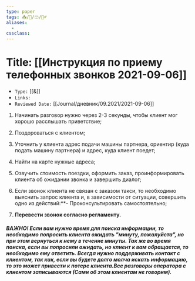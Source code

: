```yaml
---
type: paper
tags: 📥️/📜️/🩳/👷‍♂️
aliases:
  - 
cssclass: 
---
```




# Title: **[[Инструкция по приему телефонных звонков 2021-09-06]]**
- `Type:` [[&]]
- `Links:`
- `Reviewed Date:` [[Journal/дневник/09.2021/2021-09-06]]

1. Начинать разговор нужно через 2-3 секунды, чтобы клиент мог хорошо расслышать приветствие;

 1. Поздороваться с клиентом;

1. Уточнить у клиента адрес подачи машины партнера, ориентир (куда подать машину партнера) и адрес, куда клиент поедет;

1. Найти на карте нужные адреса;

1. Озвучить стоимость поездки, оформить заказ, проинформировать клиента об ожидании звонка и завершить диалог;  

1. Если звонок клиента не связан с заказом такси, то необходимо выяснить запрос клиента и, в зависимости от ситуации, совершить одно из действий:**- Проконсультировать самостоятельно;  
1. **Перевести звонок согласно регламенту.**

##### ВАЖНО! Если вам нужно время для поиска информации, то необходимо попросить клиента ожидать "минуту, пожалуйста", но при этом вернуться к нему в течение минуты. Так же во время поиска, если вы попросили ожидать, но клиент к вам обращается, то необходимо ему ответить. Всегда нужно поддерживать контакт с клиентом, так как, если вы будете долго молча искать информацию, то это может привести к потере клиента.Все разговоры оператора с клиентом записываются (Сами об этом клиентам не говорим).
